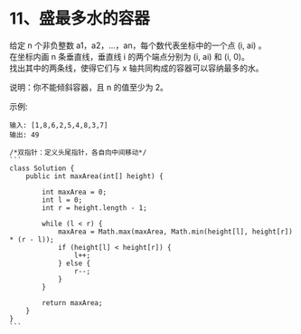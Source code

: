 11、盛最多水的容器
===========
给定 n 个非负整数 a1，a2，...，an，每个数代表坐标中的一个点 (i, ai) 。<br>
在坐标内画 n 条垂直线，垂直线 i 的两个端点分别为 (i, ai) 和 (i, 0)。<br>
找出其中的两条线，使得它们与 x 轴共同构成的容器可以容纳最多的水。<br>

说明：你不能倾斜容器，且 n 的值至少为 2。<br>

示例:<br>

```
输入: [1,8,6,2,5,4,8,3,7]
输出: 49
```

	/*双指针：定义头尾指针，各自向中间移动*/
	```
	class Solution {
		public int maxArea(int[] height) {

			int maxArea = 0;
			int l = 0;
			int r = height.length - 1;

			while (l < r) {
				maxArea = Math.max(maxArea, Math.min(height[l], height[r]) * (r - l));
				if (height[l] < height[r]) {
					l++;
				} else {
					r--;
				}
			}

			return maxArea;
		}
	}
	```
